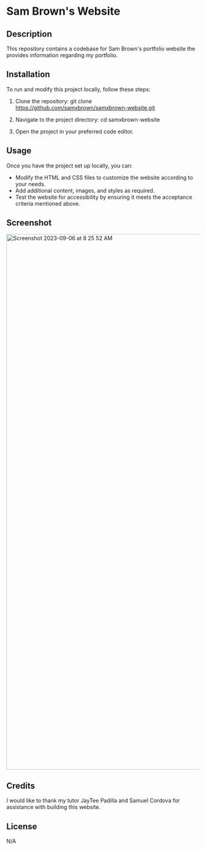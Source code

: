 # Sam Brown's Website

## Description

This repository contains a codebase for Sam Brown's portfolio website the provides information regarding my portfolio.

## Installation

To run and modify this project locally, follow these steps:

1. Clone the repository:
git clone https://github.com/samxbrown/samxbrown-website.git

2. Navigate to the project directory:
cd samxbrown-website

3. Open the project in your preferred code editor.

## Usage

Once you have the project set up locally, you can:

* Modify the HTML and CSS files to customize the website according to your needs.
* Add additional content, images, and styles as required.
* Test the website for accessibility by ensuring it meets the acceptance criteria mentioned above.

## Screenshot
<img width="1396" alt="Screenshot 2023-09-06 at 8 25 52 AM" src="https://github.com/samxbrown/samxbrown-website/assets/135293566/6b2248d6-c355-4569-a3d5-ea2605d0ae52">

## Credits

I would like to thank my tutor JayTee Padilla and Samuel Cordova for assistance with building this website.

## License

N/A
